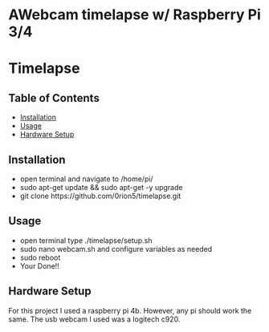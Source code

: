 <!DOCTYPE html>
<html>
    <head>
        <h1>AWebcam timelapse w/ Raspberry Pi 3/4</h1>
    </head>
    <body>
        <h1>Timelapse</h1>
        <h2>Table of Contents</h2>
        <ul>
            <li><a href="#section1">Installation</a></li>
            <li><a href="#section2">Usage</a></li>
            <li><a href="#section3">Hardware Setup</a></li>
        </ul>
        <h2 id="Section1">Installation</h2>
        <p>
            <ul>
                <li>open terminal and navigate to /home/pi/</li>
                <li>sudo apt-get update && sudo apt-get -y upgrade</li>
                <li>git clone https://github.com/0rion5/timelapse.git</li>
            </ul>
        </p>
        <h2 id="Section2">Usage</h2>
        <p>
           <ul>
               <li>open terminal type ./timelapse/setup.sh</li>
               <li>sudo nano webcam.sh and configure variables as needed</li>
               <li>sudo reboot</li>     
               <li>Your Done!!</li>
           </ul>
        </p>
        <h2 id="Section3">Hardware Setup</h2>
        <p>
            For this project I used a raspberry pi 4b. However, any pi should work the same. The usb webcam I used was a logitech c920. 
        </p>
